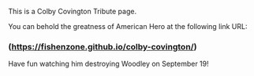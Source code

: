 This is a Colby Covington Tribute page.

You can behold the greatness of American Hero at the following link URL:

### (https://fishenzone.github.io/colby-covington/)

Have fun watching him destroying Woodley on September 19!
